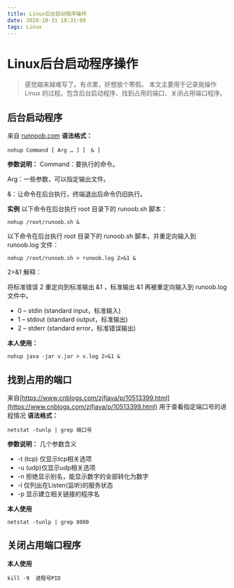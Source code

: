 ```yaml
---
title: Linux后台启动程序操作
date: 2020-10-31 18:31:09
tags: Linux
---
```


# Linux后台启动程序操作
> 感觉越来越难写了。有点累，好想放个寒假。
> 本文主要用于记录我操作 Linux 的过程。包含后台启动程序、找到占用的端口、关闭占用端口程序。
> 
<!--more-->

## 后台启动程序
来自 [runnoob.com](https://www.runoob.com/linux/linux-comm-nohup.html)
**语法格式：**
```
nohup Command [ Arg … ] [　& ]
```

**参数说明：**
Command：要执行的命令。

Arg：一些参数，可以指定输出文件。

&：让命令在后台执行，终端退出后命令仍旧执行。

**实例**
以下命令在后台执行 root 目录下的 runoob.sh 脚本：
```
nohup /root/runoob.sh &
```
以下命令在后台执行 root 目录下的 runoob.sh 脚本，并重定向输入到 runoob.log 文件：
```
nohup /root/runoob.sh > runoob.log 2>&1 &
```
2>&1 解释：

将标准错误 2 重定向到标准输出 &1 ，标准输出 &1 再被重定向输入到 runoob.log 文件中。

- 0 – stdin (standard input，标准输入)
- 1 – stdout (standard output，标准输出)
- 2 – stderr (standard error，标准错误输出)

**本人使用：**
```
nohup java -jar v.jar > v.log 2>&1 &
```
## 找到占用的端口
来自[https://www.cnblogs.com/zjfjava/p/10513399.html](https://www.cnblogs.com/zjfjava/p/10513399.html)
用于查看指定端口号的进程情况
**语法格式：**
```
netstat -tunlp | grep 端口号
```
**参数说明：**
几个参数含义

- -t (tcp) 仅显示tcp相关选项
- -u (udp)仅显示udp相关选项
- -n 拒绝显示别名，能显示数字的全部转化为数字
- -l 仅列出在Listen(监听)的服务状态
- -p 显示建立相关链接的程序名

**本人使用**
```
netstat -tunlp | grep 8080
```

## 关闭占用端口程序
**本人使用**
```
kill -9  进程号PID
```